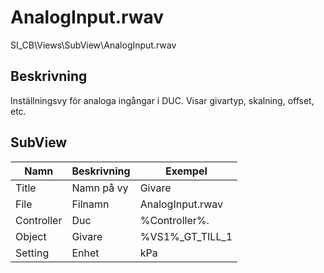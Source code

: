 # AnalogInput.rwav
SI_CB\Views\SubView\AnalogInput.rwav

## Beskrivning
Inställningsvy för analoga ingångar i DUC. Visar givartyp, skalning, offset, etc.

## SubView
| Namn | Beskrivning | Exempel |
| --- | --- | --- |
| Title | Namn på vy | Givare |
| File | Filnamn | AnalogInput.rwav
| Controller | Duc | %Controller%. |
| Object | Givare | %VS1%_GT_TILL_1 |
| Setting | Enhet | kPa |
